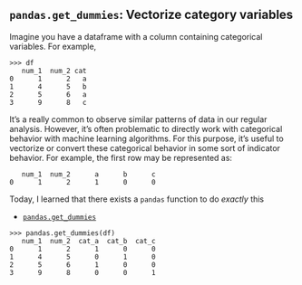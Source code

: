 ## `pandas.get_dummies`: Vectorize category variables

Imagine you have a dataframe with a column containing categorical variables. For
example,

```
>>> df
   num_1  num_2 cat
0      1      2   a
1      4      5   b
2      5      6   a
3      9      8   c
```

It’s a really common to observe similar patterns of data in our regular
analysis. However, it’s often problematic to directly work with categorical
behavior with machine learning algorithms. For this purpose, it’s useful to
vectorize or convert these categorical behavior in some sort of indicator
behavior. For example, the first row may be represented as:

```
   num_1  num_2      a      b      c
0      1      2      1      0      0
```

Today, I learned that there exists a `pandas` function to do *exactly* this
- [`pandas.get_dummies`](http://pandas.pydata.org/pandas-docs/stable/generated/pandas.get_dummies.html)

```
>>> pandas.get_dummies(df)
   num_1  num_2  cat_a  cat_b  cat_c
0      1      2      1      0      0
1      4      5      0      1      0
2      5      6      1      0      0
3      9      8      0      0      1
```
